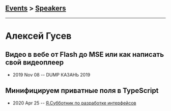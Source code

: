 ## [Events](../README.md) > [Speakers](../speakers.md)
---

# Алексей Гусев

## Видео в вебе от Flash до MSE или как написать свой видеоплеер
- 2019 Nov 08 -- DUMP КАЗАНЬ 2019    
## Минифицируем приватные поля в TypeScript
- 2020 Apr 25 -- [Я.Субботник по разработке интерфейсов](https://www.youtube.com/watch?v=sk5BIHvtCt8&t=5947s)    
